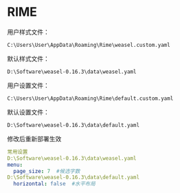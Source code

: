 # RIME

用户样式文件：

```forth
C:\Users\User\AppData\Roaming\Rime\weasel.custom.yaml
```

默认样式文件：

```forth
D:\Software\weasel-0.16.3\data\weasel.yaml
```

用户设置文件：

```forth
C:\Users\User\AppData\Roaming\Rime\default.custom.yaml
```

默认设置文件：

```forth
D:\Software\weasel-0.16.3\data\default.yaml
```


修改后重新部署生效

```yaml
常用设置
D:\Software\weasel-0.16.3\data\weasel.yaml
menu:
  page_size: 7  #候选字数
D:\Software\weasel-0.16.3\data\default.yaml
  horizontal: false  #水平布局
```

